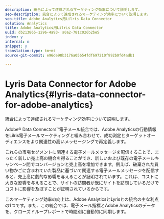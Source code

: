 ```yaml
---
description: 統合によって達成されるマーケティング効率について説明します。
seo-description: 統合によって達成されるマーケティング効率について説明します。
seo-title: Adobe Analytics用Lilris Data Connector
solution: Analytics
title: Adobe Analytics用Lilris Data Connector
uuid: db213865-1296-4a93- a0a2-781c026b2be5
index: y
internal: n
snippet: y
translation-type: tm+mt
source-git-commit: e96de98b3176a05654fdf697210f992b0fd4adb1

---
```



# Lyris Data Connector for Adobe Analytics{#lyris-data-connector-for-adobe-analytics}

統合によって達成されるマーケティング効率について説明します。

Adobe® Data Connectors™電子メール統合では、Adobe Analyticsの行動情報をLilris電子メールマーケティングと組み合わせて、成功測定とターゲットオーディエンスをより関連性の高いメッセージングで再定義します。

これらの市場セグメントに関連する電子メールメッセージを配信することで、まったく新しい売上高の機会を得ることができ、新しいおよび既存の電子メールキャンペーン間でコンバージョンと売上高を増加できます。例えば、破棄された買い物かごに含まれていた製品に基づいて関連する電子メールメッセージを配信すると、売上高に劇的な影響を与えることが証明されています。これは、コストに大きな影響を与えることで、サイトの訪問者が既にサイトを訪問しているだけでコストに影響を及ぼすことが証明されているからです。

このマーケティング効率の向上は、Adobe AnalyticsとLyrisとの統合の主な利点の1つです。また、この統合では、電子メール指標とAdobe Analyticsのデータを、クローズドループレポートで時間別に自動的に同期します。
